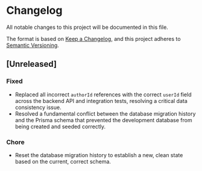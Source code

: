 # Changelog

All notable changes to this project will be documented in this file.

The format is based on [Keep a Changelog](https://keepachangelog.com/en/1.0.0/),
and this project adheres to [Semantic Versioning](https://semver.org/spec/v2.0.0.html).

## [Unreleased]

### Fixed
- Replaced all incorrect `authorId` references with the correct `userId` field across the backend API and integration tests, resolving a critical data consistency issue.
- Resolved a fundamental conflict between the database migration history and the Prisma schema that prevented the development database from being created and seeded correctly.

### Chore
- Reset the database migration history to establish a new, clean state based on the current, correct schema.
